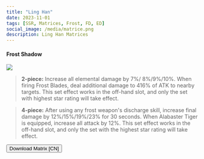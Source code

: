 ```yaml
---
title: "Ling Han"
date: 2023-11-01
tags: [SSR, Matrices, Frost, FD, ED]
social_image: /media/matrice.png
description: Ling Han Matrices
---
```

#### Frost Shadow 

![](https://telegra.ph/file/f5050323358ef1a1ea6c5.png)

>  **2-piece:** Increase all elemental damage by 7%/ 8%/9%/10%. When firing Frost Blades, deal additional damage to 416% of ATK to nearby targets. This set effect works in the off-hand slot, and only the set with highest star rating will take effect.


>  **4-piece:** After using any frost weapon's discharge skill, increase final damage by 12%/15%/19%/23% for 30 seconds. When Alabaster Tiger is equipped, increase all attack by 12%. This set effect works in the off-hand slot, and only the set with the highest star rating will take effect.

<button onclick="window.location.href='https://cdn.discordapp.com/attachments/1164132902230032434/1164132902469128302/Ling_Han_Matrix_CN.png';">
      Download Matrix [CN]
    </button>